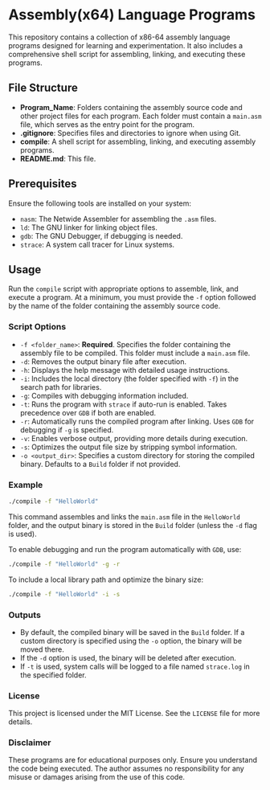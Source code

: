 # Assembly(x64) Language Programs

This repository contains a collection of x86-64 assembly language programs designed for learning and experimentation. It also includes a comprehensive shell script for assembling, linking, and executing these programs.

## File Structure

- **Program_Name**: Folders containing the assembly source code and other project files for each program. Each folder must contain a `main.asm` file, which serves as the entry point for the program.
- **.gitignore**: Specifies files and directories to ignore when using Git.
- **compile**: A shell script for assembling, linking, and executing assembly programs.
- **README.md**: This file.

## Prerequisites

Ensure the following tools are installed on your system:
- `nasm`: The Netwide Assembler for assembling the `.asm` files.
- `ld`: The GNU linker for linking object files.
- `gdb`: The GNU Debugger, if debugging is needed.
- `strace`: A system call tracer for Linux systems.

## Usage

Run the `compile` script with appropriate options to assemble, link, and execute a program. At a minimum, you must provide the `-f` option followed by the name of the folder containing the assembly source code.

### Script Options

- `-f <folder_name>`: **Required**. Specifies the folder containing the assembly file to be compiled. This folder must include a `main.asm` file.
- `-d`: Removes the output binary file after execution.
- `-h`: Displays the help message with detailed usage instructions.
- `-i`: Includes the local directory (the folder specified with `-f`) in the search path for libraries.
- `-g`: Compiles with debugging information included.
- `-t`: Runs the program with `strace` if auto-run is enabled. Takes precedence over `GDB` if both are enabled.
- `-r`: Automatically runs the compiled program after linking. Uses `GDB` for debugging if `-g` is specified.
- `-v`: Enables verbose output, providing more details during execution.
- `-s`: Optimizes the output file size by stripping symbol information.
- `-o <output_dir>`: Specifies a custom directory for storing the compiled binary. Defaults to a `Build` folder if not provided.

### Example

```sh
./compile -f "HelloWorld"
```

This command assembles and links the `main.asm` file in the `HelloWorld` folder, and the output binary is stored in the `Build` folder (unless the `-d` flag is used).

To enable debugging and run the program automatically with `GDB`, use:

```sh
./compile -f "HelloWorld" -g -r
```

To include a local library path and optimize the binary size:

```sh
./compile -f "HelloWorld" -i -s
```

### Outputs

- By default, the compiled binary will be saved in the `Build` folder. If a custom directory is specified using the `-o` option, the binary will be moved there.
- If the `-d` option is used, the binary will be deleted after execution.
- If `-t` is used, system calls will be logged to a file named `strace.log` in the specified folder.

### License

This project is licensed under the MIT License. See the `LICENSE` file for more details.

### Disclaimer

These programs are for educational purposes only. Ensure you understand the code being executed. The author assumes no responsibility for any misuse or damages arising from the use of this code.
